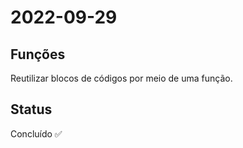 # 2022-09-29

## Funções

Reutilizar blocos de códigos por meio de uma função.

## Status

Concluído ✅
